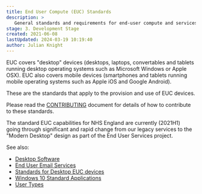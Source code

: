```yaml
---
title: End User Compute (EUC) Standards
description: >
   General standards and requirements for end-user compute and services.
stage: 3. Development Stage
created: 2021-06-08
lastUpdated: 2024-03-19 10:19:40
author: Julian Knight
---
```


EUC covers "desktop" devices (desktops, laptops, convertables and tablets running desktop operating systems such as Microsoft Windows or Apple OSX).
EUC also covers mobile devices (smartphones and tablets running mobile operating systems such as Apple iOS and Google Android).

These are the standards that apply to the provision and use of EUC devices.

Please read the [CONTRIBUTING](CONTRIBUTING.md) document for details of how to contribute to these standards.

The standard EUC capabilities for NHS England are currently (2021H1) going through significant and rapid change from our legacy services to the "Modern Desktop" design as part of the End User Services project.

See also:

* [Desktop Software](euc/desktop-software)
* [End User Email Services](euc/email)
* [Standards for Desktop EUC devices](euc/desktop-devices.md)
* [Windows 10 Standard Applications](euc/windows-10-standard-apps.md)
* [User Types](euc/user-types)
